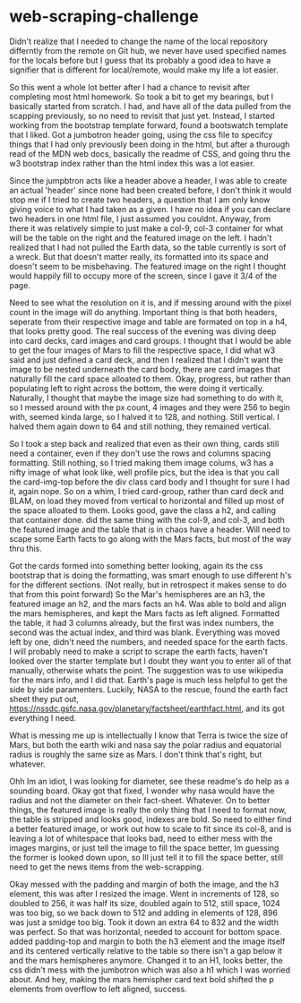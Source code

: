 # web-scraping-challenge

Didn't realize that I needed to change the name of the local repository differntly from the remote on Git hub, we never have used specified names for the locals before 
but I guess that its probably a good idea to have a signifier that is different for local/remote, would make my life a lot easier. 

So this went a whole lot better after I had a chance to revisit after completing most html homework. So took a bit to get my bearings, but I basically started from scratch. 
I had, and have all of the data pulled from the scapping previously, so no need to revisit that just yet. Instead, I started working from the bootstrap template forward, found a bootswatch template that I liked. 
Got a jumbotron header going, using the css file to specifcy things that I had only previously been doing in the html, but after a thurough read of the MDN web docs, basically the readme of CSS,
and going thru the w3 bootstrap index rather than the html index this was a lot easier.

Since the jumpbtron acts like a header above a header, I was able to create an actual 'header' since none had been created before, I don't think it would stop me if I tried to create two headers, a question
that I am only know giving voice to what I had taken as a given. I have no idea if you can declare two headers in one html file, I just assumed you couldnt. Anyway, from there it was relatively simple to just make 
a col-9, col-3 container for what will be the table on the right and the featured image on the left. I hadn't realized that I had not pulled the Earth data, so the table currently is sort of a wreck.
But that doesn't matter really, its formatted into its space and doesn't seem to be misbehaving. The featured image on the right I thought would happily fill to occupy more of the screen, since I gave it 3/4 of the page. 

Need to see what the resolution on it is, and if messing around with the pixel count in the image will do anything. Important thing is that both headers, seperate from their respective image and table are formated on top in a h4,
that looks pretty good. The real success of the evening was diving deep into card decks, card images and card groups. I thought that I would be able to get the four images of Mars to fill the respective space, 
I did what w3 said and just defined a card deck, and then I realized that I didn't want the image to be nested underneath the card body, there are card images that naturally fill the card space alloated to them.
Okay, progress, but rather than populating left to right across the bottom, the were doing it vertically. Naturally, I thought that maybe the image size had something to do with it,
so I messed around with the px count, 4 images and they were 256 to begin with, seemed kinda large, so I halved it to 128, and nothing. Still vertical. I halved them again down to 64 and still nothing, they remained vertical.

So I took a step back and realized that even as their own thing, cards still need a container, even if they don't use the rows and columns spacing formatting. Still nothing, so I tried making them image colums, w3 has a nifty image of what look like,
well profile pics, but the idea is that you call the card-img-top before the div class card body and I thought for sure I had it, again nope. So on a whim, I tried card-group, rather than card deck and BLAM, 
on load they moved from vertical to horizontal and filled up most of the space alloated to them. Looks good, gave the class a h2, and calling that container done. did the same thing with the col-9, and col-3, and both the featured image and
the table that is in chaos have a header. Will need to scape some Earth facts to go along with the Mars facts, but most of the way thru this.

Got the cards formed into something better looking, again its the css bootstrap that is doing the formatting, was smart enough to use different h's for the different sections. (Not really, but in retrospect it makes sense to do that from this point forward)
So the Mar's hemispheres are an h3, the featured image an h2, and the mars facts an h4. Was able to bold and align the mars hemispheres, and kept the Mars facts as left aligned.
Formatted the table, it had 3 columns already, but the first was index numbers, the second was the actual index, and third was blank. Everything was moved left by one, didn't need the numbers, and needed space for the earth facts. 
I will probably need to make a script to scrape the earth facts, haven't looked over the starter template but I doubt they want you to enter all of that manually, otherwise whats the point. 
The suggestion was to use wikipedia for the mars info, and I did that. Earth's page is much less helpful to get the side by side paramenters. Luckily, NASA to the rescue, found the earth fact sheet they put out, https://nssdc.gsfc.nasa.gov/planetary/factsheet/earthfact.html,
and its got everything I need.

What is messing me up is intellectually I know that Terra is twice the size of Mars, but both the earth wiki and nasa say the polar radius and equatorial radius is roughly the same size as Mars. 
I don't think that's right, but whatever. 

Ohh Im an idiot, I was looking for diameter, see these readme's do help as a sounding board. Okay got that fixed, I wonder why nasa would have the radius and not the diameter on their fact-sheet. Whatever.
On to better things, the featured image is really the only thing that I need to format now, the table is stripped and looks good, indexes are bold. 
So need to either find a better featured image, or work out how to scale to fit since its col-8, and is leaving a lot of whitespace that looks bad, need to either mess with the images margins,
or just tell the image to fill the space better, Im guessing the former is looked down upon, so Ill just tell it to fill the space better, still need to get the news items from the web-scrapping.

Okay messed with the padding and margin of both the image, and the h3 element, this was after I resized the image. Went in increments of 128, so doubled to 256, it was half its size, doubled again to 512, still space, 1024 was too big, so we back down to 512 and adding in elements of 128, 896 was just a smidge too big.
Took it down an extra 64 to 832 and the width was perfect. So that was horizontal, needed to account for bottom space. added padding-top and margin to both the h3 element and the image itself and its centered vertically relative to the table so there isn't a gap below it and the mars hemispheres anymore. 
Changed it to an H1, looks better, the css didn't mess with the jumbotron which was also a h1 which I was worried about. And hey, making the mars hemispher card text bold shifted the p elements from overflow to left aligned, success.
